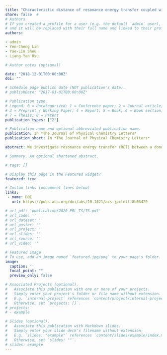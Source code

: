 ```yaml
---
title: "Characteristic distance of resonance energy transfer coupled with surface plasmon polaritons"
share: false  # 
# Authors
# If you created a profile for a user (e.g. the default `admin` user), write the username (folder name) here 
# and it will be replaced with their full name and linked to their profile.
authors:

- admin 
- Yen-Cheng Lin
- Yae-Lin Sheu
- Liang-Yan Hsu

# Author notes (optional)

date: "2018-12-01T00:00:00Z"
doi: ""

# Schedule page publish date (NOT publication's date).
# publishDate: "2017-01-01T00:00:00Z"

# Publication type.
# Legend: 0 = Uncategorized; 1 = Conference paper; 2 = Journal article;
# 3 = Preprint / Working Paper; 4 = Report; 5 = Book; 6 = Book section;
# 7 = Thesis; 8 = Patent
publication_types: ["2"]

# Publication name and optional abbreviated publication name.
publication: In *The Journal of Physical Chemistry Letters*
publication_short: In *The Journal of Physical Chemistry Letters*

abstract: We investigate resonance energy transfer (RET) between a donor–acceptor pair above a gold surface (including bulk and thin-film systems) and explore the distance/frequency dependence of RET enhancements using the theory we developed previously. The mechanism of RET above a gold surface can be attributed to the effects of mirror dipoles, surface plasmon polaritons (SPPs), and retardation. To clarify these effects on RET, we analyze the enhancements of RET by the mirror method, the decomposition of s- and p-polarization, and the SPP dispersion of charge-symmetric and charge-antisymmetric modes. We find a characteristic distance (approximately 1/10 of the wavelength) that can be used to classify the dominant effect on RET. Moreover, the characteristic distance can be shortened by narrowing the thickness of the thin-film systems, indicating that SPPs can enhance the rate of RET at a short range. The charge-symmetric and charge-antisymmetric modes of the thin films also allow us to engineer the maximum RET enhancement. We hope that our analysis inspires further investigation into the mechanism of RET coupled with SPPs and its applications.

# Summary. An optional shortened abstract.

# tags: []

# Display this page in the Featured widget?
featured: true

# Custom links (uncomment lines below)
links:
 - name: DOI
   url: https://pubs.acs.org/doi/abs/10.1021/acs.jpclett.8b03429

# url_pdf: 'publication/2020_PRL_TS/TS.pdf'
# url_code: ''
# url_dataset: ''
# url_poster: ''
# url_project: ''
# url_slides: ''
# url_source: ''
# url_video: ''

# Featured image
# To use, add an image named `featured.jpg/png` to your page's folder. 
image:
  caption: ''
  focal_point: ""
  preview_only: false

# Associated Projects (optional).
#   Associate this publication with one or more of your projects.
#   Simply enter your project's folder or file name without extension.
#   E.g. `internal-project` references `content/project/internal-project/index.md`.
#   Otherwise, set `projects: []`.
# projects:
# - example

# Slides (optional).
#   Associate this publication with Markdown slides.
#   Simply enter your slide deck's filename without extension.
#   E.g. `slides: "example"` references `content/slides/example/index.md`.
#   Otherwise, set `slides: ""`.
# slides: example
---
```


